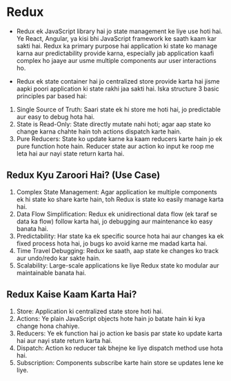 # Redux

- Redux ek JavaScript library hai jo state management ke liye use hoti hai. Ye React, Angular, ya kisi bhi JavaScript framework ke saath kaam kar sakti hai. Redux ka primary purpose hai application ki state ko manage karna aur predictability provide karna, especially jab application kaafi complex ho jaaye aur usme multiple components aur user interactions ho.

- Redux ek state container hai jo centralized store provide karta hai jisme aapki poori application ki state rakhi jaa sakti hai. Iska structure 3 basic principles par based hai:

1. Single Source of Truth: Saari state ek hi store me hoti hai, jo predictable aur easy to debug hota hai.
2. State is Read-Only: State directly mutate nahi hoti; agar aap state ko change karna chahte hain toh actions dispatch karte hain.
3. Pure Reducers: State ko update karne ka kaam reducers karte hain jo ek pure function hote hain. Reducer state aur action ko input ke roop me leta hai aur nayi state return karta hai.

## Redux Kyu Zaroori Hai? (Use Case)

1. Complex State Management: Agar application ke multiple components ek hi state ko share karte hain, toh Redux is state ko easily manage karta hai.
2. Data Flow Simplification: Redux ek unidirectional data flow (ek taraf se data ka flow) follow karta hai, jo debugging aur maintenance ko easy banata hai.
3. Predictability: Har state ka ek specific source hota hai aur changes ka ek fixed process hota hai, jo bugs ko avoid karne me madad karta hai.
4. Time Travel Debugging: Redux ke saath, aap state ke changes ko track aur undo/redo kar sakte hain.
5. Scalability: Large-scale applications ke liye Redux state ko modular aur maintainable banata hai.

## Redux Kaise Kaam Karta Hai?

1. Store: Application ki centralized state store hoti hai.
2. Actions: Ye plain JavaScript objects hote hain jo batate hain ki kya change hona chahiye.
3. Reducers: Ye ek function hai jo action ke basis par state ko update karta hai aur nayi state return karta hai.
4. Dispatch: Action ko reducer tak bhejne ke liye dispatch method use hota hai.
5. Subscription: Components subscribe karte hain store se updates lene ke liye.
